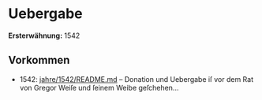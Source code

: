 # Uebergabe

**Ersterwähnung:** 1542

## Vorkommen
- 1542: [jahre/1542/README.md](../jahre/1542/README.md) – Donation und Uebergabe iſ vor dem Rat von Gregor
Weiſe und ſeinem Weibe geſchehen...
